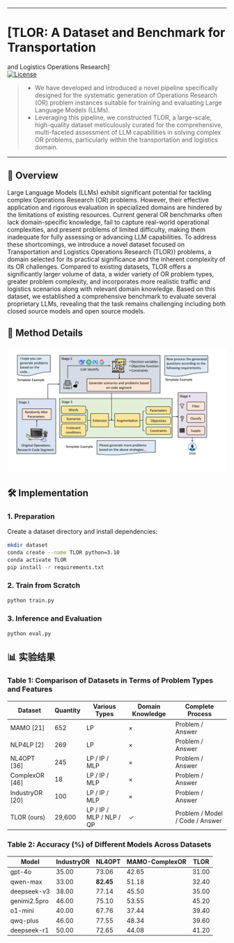 

---

# [TLOR: A Dataset and Benchmark for Transportation
and Logistics Operations Research]  
[![License](https://img.shields.io/badge/License-MIT-blue.svg)](https://opensource.org/licenses/MIT)  

> - We have developed and introduced a novel pipeline specifically designed for the systematic generation of Operations Research (OR) problem instances suitable for training and evaluating Large Language Models (LLMs).
> - Leveraging this pipeline, we constructed TLOR, a large-scale, high-quality dataset meticulously curated for the comprehensive, multi-faceted assessment of LLM capabilities in solving complex OR problems, particularly within the transportation and logistics domain.

---

## 📌 Overview  
Large Language Models (LLMs) exhibit significant potential for tackling complex Operations Research (OR) problems. However, their effective application and rigorous evaluation in specialized domains are hindered by the limitations of existing resources. Current general OR benchmarks often lack domain-specific knowledge, fail to capture real-world operational complexities, and present problems of limited difficulty, making them inadequate for fully assessing or advancing LLM capabilities. To address these shortcomings, we introduce a novel dataset focused on Transportation and Logistics Operations Research (TLOR}) problems, a domain selected for its practical significance and the inherent complexity of its OR challenges. Compared to existing datasets, TLOR offers a significantly larger volume of data, a wider variety of OR problem types, greater problem complexity, and incorporates more realistic traffic and logistics scenarios along with relevant domain knowledge. Based on this dataset, we established a comprehensive benchmark to evaluate several proprietary LLMs, revealing that the task remains challenging including both closed source models and open source models.



## 🤖 Method Details  

### ![流程图_00](image1.png)
## 🛠️ Implementation  

### 1. Preparation  

Create a dataset directory and install dependencies:

```bash
mkdir dataset
conda create --name TLOR python=3.10
conda activate TLOR
pip install -r requirements.txt
```

### 2. Train from Scratch  

```bash
python train.py
```

### 3. Inference and Evaluation

```bash
python eval.py
```



## 📊 实验结果  

### **Table 1: Comparison of Datasets in Terms of Problem Types and Features**

| Dataset         | Quantity | Various Types            | Domain Knowledge | Complete Process                |
| --------------- | -------- | ------------------------ | ---------------- | ------------------------------- |
| MAMO [21]       | 652      | LP                       | ×                | Problem / Answer                |
| NLP4LP [2]      | 269      | LP                       | ×                | Problem / Answer                |
| NL4OPT [36]     | 245      | LP / IP / MLP            | ×                | Problem / Answer                |
| ComplexOR [46]  | 18       | LP / IP / MLP            | ×                | Problem / Answer                |
| IndustryOR [20] | 100      | LP / IP / MLP            | ×                | Problem / Answer                |
| TLOR (ours)     | 29,600   | LP / IP / MLP / NLP / QP | ✓                | Problem / Model / Code / Answer |

### **Table 2: Accuracy (%) of Different Models Across Datasets**

| Model        | IndustryOR | NL4OPT    | MAMO-ComplexOR | TLOR  |
| ------------ | ---------- | --------- | -------------- | ----- |
| gpt-4o       | 35.00      | 73.06     | 42.65          | 31.00 |
| qwen-max     | 33.00      | **82.45** | 51.18          | 32.40 |
| deepseek-v3  | 38.00      | 77.14     | 45.50          | 35.00 |
| genimi2.5pro | 46.00      | 75.10     | 53.55          | 45.20 |
| o1-mini      | 40.00      | 67.76     | 37.44          | 39.40 |
| qwq-plus     | 46.00      | 77.55     | 48.34          | 39.60 |
| deepseek-r1  | 50.00      | 72.65     | 44.08          | 41.20 |

